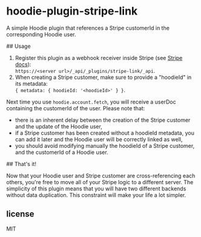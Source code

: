 hoodie-plugin-stripe-link
=========================

A simple Hoodie plugin that references a Stripe customerId in the corresponding Hoodie user.

## Usage

1. Register this plugin as a webhook receiver inside Stripe (see [Stripe docs](https://stripe.com/docs/webhooks)):  
`https://<server url>/_api/_plugins/stripe-link/_api`.
2. When creating a Stripe customer, make sure to provide a "hoodieId" in its metadata:  
`{ metadata: { hoodieId: '<hoodieId>' } }`.

Next time you use `hoodie.account.fetch`, you will receive a userDoc containing the customerId of the user.
Please note that:
- there is an inherent delay between the creation of the Stripe customer and the update of the Hoodie user,
- if a Stripe customer has been created without a hoodieId metadata, you can add it later and the Hoodie user will be correctly linked as well,
- you should avoid modifying manually the hoodieId of a Stripe customer, and the customerId of a Hoodie user.

## That's it!

Now that your Hoodie user and Stripe customer are cross-referencing each others, you're free to move all of your Stripe logic to a different server.
The simplicity of this plugin means that you will have two different backends without data duplication.
This constraint will make your life a lot simpler.

## license

MIT
